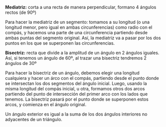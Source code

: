 **Mediatriz:** corta a una recta de manera perpendicular, formano 4 ángulos rectos (de 90º)

Para hacer la mediatriz de un segmento: tomamos a su longitud (o una longitud menor, pero igual en ambas circunferencias) como radio con el compás, y hacemos una parte de una circunferencia partiendo desde ambas puntas del segmento original. Así, la mediatriz va a pasar por los dos puntos en los que se superponen las circunferencias.

**Bisectriz:** recta que divide a la amplitud de un ángulo en 2 ángulos iguales. Así, si tenemos un ángulo de 60º, al trazar una bisectriz tendremos 2 ángulos de 30º

Para hacer la bisectriz de un ángulo, debemos elegir una longitud cualquiera y hacer un árco con el compás, partiendo desde el punto donde se intersectan los dos segmentos del ángulo inicial. Luego, usando la misma longitud del compás inicial, u otra, formamos otros dos arcos partiendo del punto de intersección del primer arco con los lados que tenemos. La bisectriz pasará por el punto donde se superponen estos arcos, y comienza en el ángulo original.

Un ángulo exterior es igual a la suma de los dos ángulos interiores no adyacentes de un triángulo.